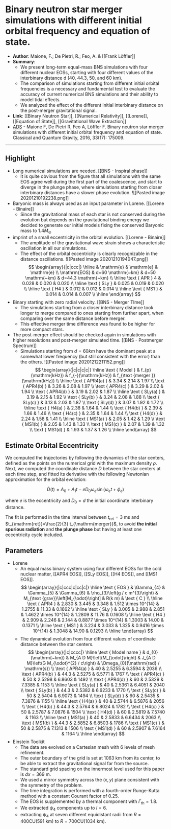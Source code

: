 #  Binary neutron star merger simulations with different initial orbital frequency and equation of state.

* **Author**: Maione, F.; De Pietri, R.; Feo, A. & [[Frank Löffler]]
* **Summary**:
    - We present long-term equal-mass BNS simulations with four different nuclear EOSs, starting with four different values of the interbinary distance d (40, 44.3, 50, and 60 km).
	- The comparison of simulations starting from different initial orbital frequencies is a necessary and fundamental test to evaluate the accuracy of current numerical BNS simulations and their ability to model tidal effects.
	- We analyzed the effect of the different initial interbinary distance on the post-merger gravitational signal.
* **Link**: [[Binary Neutron Star]], [[Numerical Relativity]], [[Lorene]], [[Equation of State]], [[Gravitational Wave Extraction]]
* [ADS](https://ui.adsabs.harvard.edu/abs/2016CQGra..33q5009M) - Maione F, De Pietri R, Feo A, Löffler F. Binary neutron star merger simulations with different initial orbital frequency and equation of state. Classical and Quantum Gravity, 2016, 33(17): 175009.

___

## Highlight

* Long numerical simulations are needed. [[BNS - Inspiral phase]]
    * It is quite obvious from the figure that all simulations with the same EOS agree well during the first part of the coalescence, and start to diverge in the plunge phase, where simulations starting from closer interbinary distances have a slower phase evolution.
    	![[Pasted image 20201210192238.png]]
* Baryonic mass is always used as an input parameter in Lorene. [[Lorene - Binaire]]
	* Since the gravitational mass of each star is not conserved during the evolution but depends on the gravitational binding energy we decided to generate our initial models fixing the conserved Baryonic mass to $1.4 M_{\odot}$
* imprint of a small eccentricity in the orbital evolution. [[Lorene - Binaire]]
	* The amplitude of the gravitational wave strain shows a characteristic oscillation in all our simulations.
	* The effect of the orbital eccentricity is clearly recognizable in the distance oscillations.
		![[Pasted image 20201210194047.png]]
		$$
	\begin{array}{|c|ccc|}
	\hline & \mathrm{e} & \mathrm{e} & \mathrm{e} \\
	\mathrm{EOS} & d=60 \mathrm{~km} & d=50 \mathrm{~km} & d=44.3 \mathrm{~km} \\
	\hline \text { APR } 4 & 0.028 & 0.020 & 0.020 \\
	\hline \text { SLy } & 0.025 & 0.019 & 0.020 \\
	\hline \text { H4 } & 0.012 & 0.012 & 0.014 \\
	\hline \text { MS1 } & 0.014 & 0.014 & 0.007 \\
	\hline
	\end{array}
	$$
* Binary starting with zero radial velocity. [[BNS - Merger TIme]]
	* The simulations starting from a closer interbinary distance took longer to merge compared to ones starting from further apart, when comparing over the same distance before merger. 
	* This effective merger time difference was found to be higher for more compact stars.
* The post-merger effect should be checked again in simulations with higher resolutions and post-merger simulated time. [[BNS - Postmerger Spectrum]]
	* Simulations starting from $d = 60 km$ have the dominant peak at a somewhat lower frequency (but still consistent with the error) than the others. 
		 ![[Pasted image 20201212211152.png]]
		$$
	\begin{array}{|c|c|c|c|}
	\hline \text { Model } & f_{p}(\mathrm{kHz}) & f_{-}(\mathrm{kHz}) & f_{\text {merger }}(\mathrm{kHz}) \\
	\hline \text { APR4(a) } & 3.34 & 2.14 & 1.97 \\
	\text { APR4(b) } & 3.26 & 2.08 & 1.97 \\
	\text { APR4(c) } & 3.29 & 2.02 & 1.94 \\
	\text { APR4(d) } & 3.19 & 2.02 & 1.87 \\
	\hline \text { SLy(a) } & 3.19 & 2.15 & 1.92 \\
	\text { SLy(b) } & 3.24 & 2.08 & 1.88 \\
	\text { SLy(c) } & 3.13 & 2.03 & 1.87 \\
	\text { SLy(d) } & 3.07 & 1.92 & 1.72 \\
	\hline \text { H4(a) } & 2.38 & 1.64 & 1.44 \\
	\text { H4(b) } & 2.39 & 1.66 & 1.46 \\
	\text { H4(c) } & 2.35 & 1.64 & 1.44 \\
	\text { H4(d) } & 2.24 & 1.58 & 1.41 \\
	\hline \text { MS1(a) } & 2.05 & 1.42 & 1.29 \\
	\text { MS1(b) } & 2.05 & 1.43 & 1.33 \\
	\text { MS1(c) } & 2.07 & 1.39 & 1.32 \\
	\text { MS1(d) } & 1.93 & 1.37 & 1.26 \\
	\hline
	\end{array}
	$$

## Estimate Orbital Eccentricity

We computed the trajectories by following the dynamics of the star centers, defined as the points on the numerical grid with the maximum density $\rho$. Next, we computed the coordinate distance $D$ between the star centers at each time step, and fitted its derivative with the following Newtonian approximation for the orbital evolution:

$$
\dot{D}(t)=A_{0}+A_{1} t-e D_{0} \omega_{e} \sin \left(\omega_{e} t+\phi_{e}\right)
$$

where $e$ is the eccentricity and $D_{0}=d$ the initial coordinate interbinary distance.

The fit is performed in the time interval between $t_{\mathrm{ret}}=3 \mathrm{~ms}$ and $t_{\mathrm{ret}}=\frac{2}{3} t_{\mathrm{merger}}$, to avoid **the initial spurious radiation** and **the plunge phase** but having at least one eccentricity cycle included.

## Parameters

- Lorene
	- An equal mass binary system using four different EOSs for the cold nuclear matter, [[APR4 EOS]], [[SLy EOS]], [[H4 EOS]], and [[MS1 EOS]].
		$$
	\begin{array}{|c|ccc|c|cc|c|}
	\hline \text { EOS } & \Gamma_{4} & \Gamma_{5} & \Gamma_{6} & \rho_{3}\left(g / c m^{3}\right) & M_{\text {grav}}\left[M_{\odot}\right] & R(k m) & \text { C } \\
	\hline \text { APR4 } & 2.830 & 3.445 & 3.348 & 1.512 \times 10^{14} & 1.2755 & 11.33 & 0.1662 \\
	\hline \text { SLy } & 3.005 & 2.988 & 2.851 & 1.4622 \times 10^{14} & 1.2809 & 11.76 & 0.1608 \\
	\hline \text { H4 } & 2.909 & 2.246 & 2.144 & 0.8877 \times 10^{14} & 1.3003 & 14.00 & 0.1371 \\
	\hline \text { MS1 } & 3.224 & 3.033 & 1.325 & 0.9416 \times 10^{14} & 1.3048 & 14.90 & 0.1293 \\
	\hline
	\end{array}
	$$
	- The dynamical evolution from four different values of coordinate distance between the star centers.
		$$
	\begin{array}{|c|cccc|}
	\hline \text { Model name } & d_{0}(\mathrm{~km}) & M_{A D M}\left(M_{\odot}\right) & J_{A D M}\left(G M_{\odot}^{2} / c\right) & \Omega_{0}(\mathrm{rad} / \mathrm{s}) \\
	\text { APR4(a) } & 40 & 2.5255 & 6.3594 & 2036 \\
	\text { APR4(b) } & 44.3 & 2.5275 & 6.5771 & 1767 \\
	\text { APR4(c) } & 50 & 2.5298 & 6.8603 & 1492 \\
	\text { APR4(d) } & 60 & 2.5329 & 7.3385 & 1153 \\
	\hline \text { SLy(a) } & 40 & 2.5361 & 6.4051 & 2040 \\
	\text { SLy(b) } & 44.3 & 2.5382 & 6.6233 & 1770 \\
	\text { SLy(c) } & 50 & 2.5404 & 6.9073 & 1494 \\
	\text { SLy(d) } & 60 & 2.5435 & 7.3876 & 1155 \\
	\hline \text { H4(a) } & 40 & 2.5744 & 6.5876 & 2056 \\
	\text { H4(b) } & 44.3 & 2.5764 & 6.8024 & 1782 \\
	\text { H4(c) } & 50 & 2.5787 & 7.0876 & 1504 \\
	\text { H4(d) } & 60 & 2.5819 & 7.5740 & 1163 \\
	\hline \text { MS1(a) } & 40 & 2.5833 & 6.6434 & 2063 \\
	\text { MS1(b) } & 44.3 & 2.5852 & 6.8503 & 1786 \\
	\text { MS1(c) } & 50 & 2.5875 & 7.1313 & 1506 \\
	\text { MS1(d) } & 60 & 2.5907 & 7.6164 & 1164 \\
	\hline
	\end{array}
	$$
- Einstein Toolkit
	- The data are evolved on a Cartesian mesh with 6 levels of mesh refinement.
	- The outer boundary of the grid is set at 1063 km from its center, to be able to extract the gravitational signal far from the source.
	- The standard grid spacing on the innermost level used for this paper is $d x=369 \mathrm{~m}$.
	- We used a mirror symmetry across the $(x, y)$ plane consistent with the symmetry of the problem.
	- The time integration is performed with a fourth-order Runge-Kutta method with a constant Courant factor of 0.25.
	- The EOS is supplemented by a thermal component with $\Gamma_{\mathrm{th}}=1.8$.
	- We extracted $\psi_{4}$ components up to $l = 6$.
	- extracting $\psi_{4}$ at seven different equidistant radii from $R=400 \mathrm{CU}(591 \mathrm{~km})$ to $R=700 \mathrm{CU}(1034 \mathrm{~km})$.